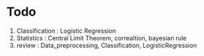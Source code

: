 # Todo

1. Classification : Logistic Regression
2. Statistics : Central Limit Theorem, correaltion, bayesian rule
3. review : Data_preprocessing, Classification, LogisticRegression
